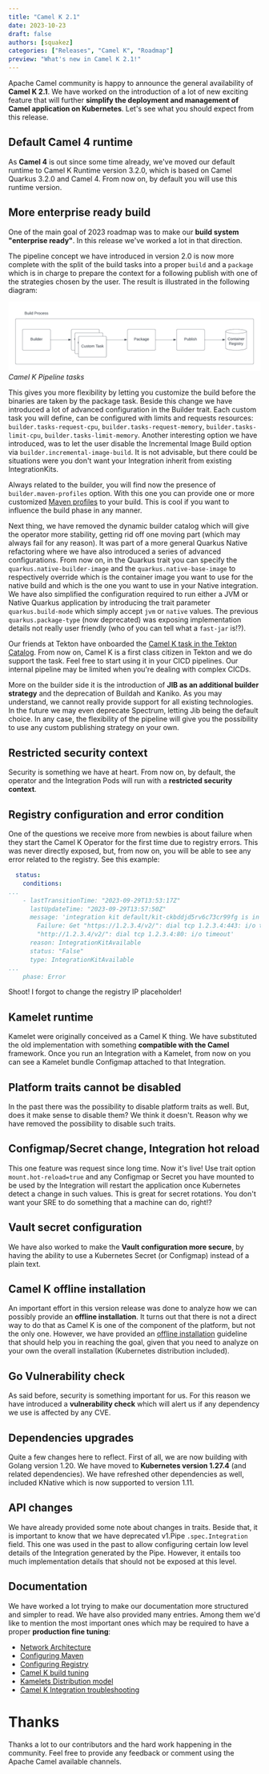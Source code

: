```yaml
---
title: "Camel K 2.1"
date: 2023-10-23
draft: false
authors: [squakez]
categories: ["Releases", "Camel K", "Roadmap"]
preview: "What's new in Camel K 2.1!"
---
```



Apache Camel community is happy to announce the general availability of **Camel K 2.1**. We have worked on the introduction of a lot of new exciting feature that will further **simplify the deployment and management of Camel application on Kubernetes**. Let's see what you should expect from this release.

## Default Camel 4 runtime

As **Camel 4** is out since some time already, we've moved our default runtime to Camel K Runtime version 3.2.0, which is based on Camel Quarkus 3.2.0 and Camel 4. From now on, by default you will use this runtime version.

## More enterprise ready build

One of the main goal of 2023 roadmap was to make our **build system "enterprise ready"**. In this release we've worked a lot in that direction.

The pipeline concept we have introduced in version 2.0 is now more complete with the split of the build tasks into a proper `build` and a `package` which is in charge to prepare the context for a following publish with one of the strategies chosen by the user. The result is illustrated in the following diagram:

![Camel K Pipeline tasks](camel_k_pipeline.png)
_Camel K Pipeline tasks_

This gives you more flexibility by letting you customize the build before the binaries are taken by the package task. Beside this change we have introduced a lot of advanced configuration in the Builder trait. Each custom task you will define, can be configured with limits and requests resources: `builder.tasks-request-cpu`, `builder.tasks-request-memory`, `builder.tasks-limit-cpu`, `builder.tasks-limit-memory`.
Another interesting option we have introduced, was to let the user disable the Incremental Image Build option via `builder.incremental-image-build`. It is not advisable, but there could be situations were you don't want your Integration inherit from existing IntegrationKits.

Always related to the builder, you will find now the presence of `builder.maven-profiles` option. With this one you can provide one or more customized [Maven profiles](https://maven.apache.org/guides/introduction/introduction-to-profiles.html#profiles-in-poms) to your build. This is cool if you want to influence the build phase in any manner.

Next thing, we have removed the dynamic builder catalog which will give the operator more stability, getting rid off one moving part (which may always fail for any reason). It was part of a more general Quarkus Native refactoring where we have also introduced a series of advanced configurations. From now on, in the Quarkus trait you can specify the `quarkus.native-builder-image` and the `quarkus.native-base-image` to respectively override which is the container image you want to use for the native build and which is the one you want to use in your Native integration.
We have also simplified the configuration required to run either a JVM or Native Quarkus application by introducing the trait parameter `quarkus.build-mode` which simply accept `jvm` or `native` values. The previous `quarkus.package-type` (now deprecated) was exposing implementation details not really user friendly (who of you can tell what a `fast-jar` is!?).

Our friends at Tekton have onboarded the [Camel K task in the Tekton Catalog](https://hub.tekton.dev/tekton/task/kamel-run). From now on, Camel K is a first class citizen in Tekton and we do support the task. Feel free to start using it in your CICD pipelines. Our internal pipeline may be limited when you're dealing with complex CICDs.

More on the builder side it is the introduction of **JIB as an additional builder strategy** and the deprecation of Buildah and Kaniko. As you may understand, we cannot really provide support for all existing technologies. In the future we may even deprecate Spectrum, letting Jib being the default choice. In any case, the flexibility of the pipeline will give you the possibility to use any custom publishing strategy on your own.

## Restricted security context

Security is something we have at heart. From now on, by default, the operator and the Integration Pods will run with a **restricted security context**.

## Registry configuration and error condition

One of the questions we receive more from newbies is about failure when they start the Camel K Operator for the first time due to registry errors. This was never directly exposed, but, from now on, you will be able to see any error related to the registry. See this example:

```yaml
  status:
    conditions:
...
    - lastTransitionTime: "2023-09-29T13:53:17Z"
      lastUpdateTime: "2023-09-29T13:57:50Z"
      message: 'integration kit default/kit-ckbddjd5rv6c73cr99fg is in state "Error".
        Failure: Get "https://1.2.3.4/v2/": dial tcp 1.2.3.4:443: i/o timeout; Get
        "http://1.2.3.4/v2/": dial tcp 1.2.3.4:80: i/o timeout'
      reason: IntegrationKitAvailable
      status: "False"
      type: IntegrationKitAvailable
...
    phase: Error
```
Shoot! I forgot to change the registry IP placeholder!

## Kamelet runtime

Kamelet were originally conceived as a Camel K thing. We have substituted the old implementation with something **compatible with the Camel** framework. Once you run an Integration with a Kamelet, from now on you can see a Kamelet bundle Configmap attached to that Integration.

## Platform traits cannot be disabled

In the past there was the possibility to disable platform traits as well. But, does it make sense to disable them? We think it doesn't. Reason why we have removed the possibility to disable such traits.

## Configmap/Secret change, Integration hot reload

This one feature was request since long time. Now it's live! Use trait option `mount.hot-reload=true` and any Configmap or Secret you have mounted to be used by the Integration will restart the application once Kubernetes detect a change in such values. This is great for secret rotations. You don't want your SRE to do something that a machine can do, right!?

## Vault secret configuration

We have also worked to make the **Vault configuration more secure**, by having the ability to use a Kubernetes Secret (or Configmap) instead of a plain text.

## Camel K offline installation

An important effort in this version release was done to analyze how we can possibly provide an **offline installation**. It turns out that there is not a direct way to do that as Camel K is one of the component of the platform, but not the only one. However, we have provided an [offline installation](/camel-k/next/installation/advanced/offline.html) guideline that should help you in reaching the goal, given that you need to analyze on your own the overall installation (Kubernetes distribution included).

## Go Vulnerability check

As said before, security is something important for us. For this reason we have introduced a **vulnerability check** which will alert us if any dependency we use is affected by any CVE.

## Dependencies upgrades

Quite a few changes here to reflect. First of all, we are now building with Golang version 1.20. We have moved to **Kubernetes version 1.27.4** (and related dependencies). We have refreshed other dependencies as well, included KNative which is now supported to version 1.11.

## API changes

We have already provided some note about changes in traits. Beside that, it is important to know that we have deprecated v1.Pipe `.spec.Integration` field. This one was used in the past to allow configuring certain low level details of the Integration generated by the Pipe. However, it entails too much implementation details that should not be exposed at this level.

## Documentation

We have worked a lot trying to make our documentation more structured and simpler to read. We have also provided many entries. Among them we'd like to mention the most important ones which may be required to have a proper **production fine tuning**:

* [Network Architecture](/camel-k/next/installation/advanced/network.html)
* [Configuring Maven](/camel-k/next/installation/advanced/maven.html)
* [Configuring Registry](/camel-k/next/installation/registry/registry.html)
* [Camel K build tuning](/camel-k/next/installation/advanced/build-config.html)
* [Kamelets Distribution model](/camel-k/next/kamelets/kamelets-distribution.html)
* [Camel K Integration troubleshooting](/camel-k/next/troubleshooting/troubleshooting.html)

# Thanks

Thanks a lot to our contributors and the hard work happening in the community. Feel free to provide any feedback or comment using the Apache Camel available channels.
